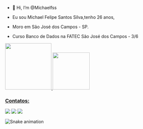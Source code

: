 - 👋 Hi, I’m @Michaelfss

- Eu sou Michael Felipe Santos Silva,tenho 26 anos,
- Moro em São José dos Campos - SP.
- Curso Banco de Dados na FATEC São José dos Campos - 3/6


<div>
<a href="https://github.com/Michaelfss">
<img height="150em" src="https://github-readme-stats.vercel.app/api?username=Michaelfss&theme=dark&show_icons=true"/>
<img height="120em" src="https://github-readme-stats.vercel.app/api/top-langs/?username=Michaelfss&layout=compact&langs_count=7&theme=dark&show"/>
</div>

### Contatos:

<div>
<a href="https://instagram.com/Michaeeltyr" target="_blank"><img src="https://img.shields.io/badge/-Instagram-%23E4405F?style=for-the-badge&logo=instagram&logoColor=white" target="_blank"></a>
<a href = "mailto:michaelfelipe180@gmail.com"><img src="https://img.shields.io/badge/Gmail-D14836?style=for-the-badge&logo=gmail&logoColor=white" target="_blank"></a>
<a href="https://www.linkedin.com/in/michael-felipe-573b64167" target="_blank"><img src="https://img.shields.io/badge/-LinkedIn-%230077B5?style=for-the-badge&logo=linkedin&logoColor=white" target="_blank"></a>   

![Snake animation](https://github.com/michaelfss/michaelfss/blob/output/github-contribution-grid-snake.svg)

</div>

